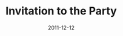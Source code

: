 ---
layout: music 
title: "Invitation to the Party"
series: "RSVP"
date: 2011-12-12 
description: "Brian Tome talks about extending the invitation."
audio: "http://www.crossroads.net/players/media/hq/rsvp03.mp3"
audio-duration: "33:51"
src: "http://www.crossroads.net/players/media/mediumHz/RSVP_190x110.jpg"
---